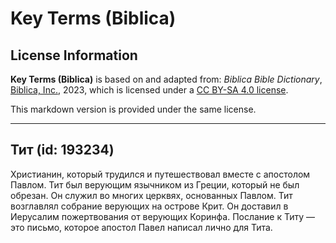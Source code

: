 # Key Terms (Biblica)

## License Information

**Key Terms (Biblica)** is based on and adapted from: _Biblica Bible Dictionary_, [Biblica, Inc.](https://www.biblica.com/), 2023, which is licensed under a [CC BY-SA 4.0 license](https://creativecommons.org/licenses/by-sa/4.0/legalcode.en).

This markdown version is provided under the same license.



--------------------------------

## Тит (id: 193234)

Христианин, который трудился и путешествовал вместе с апостолом Павлом. Тит был верующим язычником из Греции, который не был обрезан. Он служил во многих церквях, основанных Павлом. Тит возглавлял собрание верующих на острове Крит. Он доставил в Иерусалим пожертвования от верующих Коринфа. Послание к Титу — это письмо, которое апостол Павел написал лично для Тита. 


